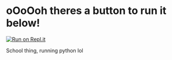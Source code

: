 # oOoOoh theres a button to run it below!

[![Run on Repl.it](https://repl.it/badge/github/SomeAspy/lesson1.01-lab)](https://repl.it/github/SomeAspy/lesson1.01-lab)

School thing, running python lol

